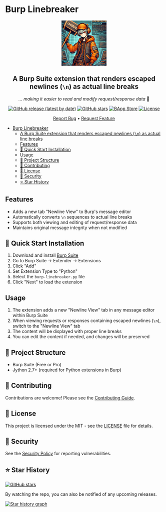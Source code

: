 # Burp Linebreaker

<div align="center">

<img
  src="assets/burp-linebreaker.webp"
  alt="Logo"
  align="center"
  width="144px"
  height="144px"
/>

## A Burp Suite extension that renders escaped newlines (`\n`) as actual line breaks

_... making it easier to read and modify request/response data_ 🔋

[![GitHub release (latest by date)](https://img.shields.io/github/v/release/GangGreenTemperTatum/burp-linebreaker)](https://github.com/GangGreenTemperTatum/burp-linebreaker/releases)
[![GitHub stars](https://img.shields.io/github/stars/GangGreenTemperTatum/burp-linebreaker?style=social)](https://github.com/GangGreenTemperTatum/burp-linebreaker/stargazers)
[![BApp Store](https://img.shields.io/badge/BApp%20Store-Submission%20In%20Progress-yellow)](https://portswigger.net/bappstore)
[![License](https://img.shields.io/github/license/GangGreenTemperTatum/burp-linebreaker?branch=main)](https://github.com/GangGreenTemperTatum/burp-linebreaker/blob/main/LICENSE)

[Report Bug](https://github.com/GangGreenTemperTatum/burp-linebreaker/issues) •
[Request Feature](https://github.com/GangGreenTemperTatum/burp-linebreaker/issues)

</div>

- [Burp Linebreaker](#burp-linebreaker)
  - [A Burp Suite extension that renders escaped newlines (`\n`) as actual line breaks](#a-burp-suite-extension-that-renders-escaped-newlines-n-as-actual-line-breaks)
  - [Features](#features)
  - [🚀 Quick Start Installation](#-quick-start-installation)
  - [Usage](#usage)
  - [📁 Project Structure](#-project-structure)
  - [🤝 Contributing](#-contributing)
  - [📄 License](#-license)
  - [🔐 Security](#-security)
  - [⭐ Star History](#-star-history)

## Features

- Adds a new tab "Newline View" to Burp's message editor
- Automatically converts `\n` sequences to actual line breaks
- Supports both viewing and editing of request/response data
- Maintains original message integrity when not modified

## 🚀 Quick Start Installation

1. Download and install [Burp Suite](https://portswigger.net/burp/communitydownload)
2. Go to Burp Suite → Extender → Extensions
3. Click "Add"
4. Set Extension Type to "Python"
5. Select the `burp-linebreaker.py` file
6. Click "Next" to load the extension

## Usage

1. The extension adds a new "Newline View" tab in any message editor within Burp Suite
2. When viewing requests or responses containing escaped newlines (`\n`), switch to the "Newline View" tab
3. The content will be displayed with proper line breaks
4. You can edit the content if needed, and changes will be preserved

## 📁 Project Structure

- Burp Suite (Free or Pro)
- Jython 2.7+ (required for Python extensions in Burp)

## 🤝 Contributing

Contributions are welcome! Please see the [Contributing Guide](docs/contributing.md).

## 📄 License

This project is licensed under the MIT - see the
[LICENSE](LICENSE) file for details.

## 🔐 Security

See the [Security Policy](SECURITY.md) for reporting vulnerabilities.

## ⭐ Star History

[![GitHub stars](https://img.shields.io/github/stars/GangGreenTemperTatum/burp-linebreaker?style=social)](https://github.com/GangGreenTemperTatum/burp-linebreaker/stargazers)

By watching the repo, you can also be notified of any upcoming releases.

[![Star history graph](https://api.star-history.com/svg?repos=GangGreenTemperTatum/burp-linebreaker&type=Date)](https://star-history.com/#GangGreenTemperTatum/burp-linebreaker&Date)
